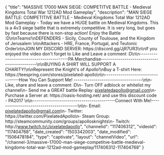 {
    "title": "MASSIVE 17000 MAN SIEGE: COMPETITVE BATTLE - Medieval Kingdoms Total War 1212AD Mod Gameplay",
    "description": "MAN SIEGE BATTLE: COMPETITIVE BATTLE - Medieval Kingdoms Total War 1212AD Mod Gameplay - Today we have a HUGE battle on Medieval Kingdoms. This is a 4v3 siege battle that is extremely competitive. It is very long, but goes by fast because there is non-stop action! Enjoy the Battle :D\n\nTeams!\nDEFENDERS - Sicily, County of Toulouse, and the Kingdom of Jerusalem \n\nAttackers - HRE, France, Portugal, and Teutonic Order\n\nJOIN MY DISCORD SERVER: https:\/\/discord.gg\/JjR7UR3\n\nIf you enjoyed the video don't forget to Like and Leave a comment :D\n\n-----------------------------------------PA Merchandise---------------------------------------------\n\nBUYING A SHIRT WILL SUPPORT A CHARITY!\n\nRepresent the Knight's of Apollo!\nBuy a T-shirt Here: https:\/\/teespring.com\/stores\/pixelated-apollo\n\n----------------------------------How You Can Support Me! -----------------------------------\n\n- Like, share and leave a comment :D\n- Turn OFF adblock or whitelist my channel\n- Send me a GREAT battle Replay: pixelatedapollo@gmail.com\n- Purchase a Server at: https:\/\/oasis-hosting.net\/ and use this discount code - PA2017 \n\n------------------------------------------Connect With Me!-----------------------------------------\n\n- Email: pixelatedapollo@gmail.com\n- Twitter: https:\/\/twitter.com\/PixelatedApollo\n- Steam Group:  http:\/\/steamcommunity.com\/groups\/apollosknights\n- Twitch: http:\/\/www.twitch.tv\/pixelatedapollo",
    "channelid": "117406312",
    "videoid": "117404768",
    "date_created": "1503342003",
    "date_modified": "1506478184",
    "type": "captivate",
    "layout": "channelVideo",
    "url": "\/channel-3\/massive-17000-man-siege-competitve-battle-medieval-kingdoms-total-war-1212ad-mod-gameplay\/117406312-117404768"
}